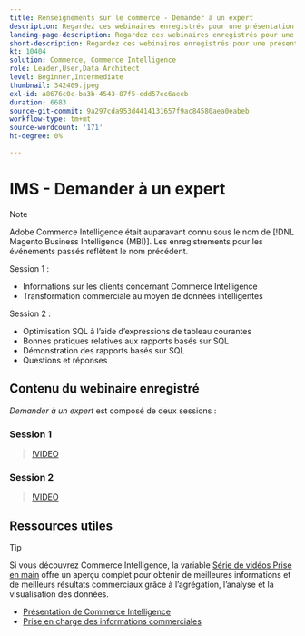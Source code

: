```yaml
---
title: Renseignements sur le commerce - Demander à un expert
description: Regardez ces webinaires enregistrés pour une présentation approfondie de l’équipe produit Commerce Intelligence, y compris la transformation commerciale par le biais de données intelligentes.
landing-page-description: Regardez ces webinaires enregistrés pour une présentation approfondie de l’équipe produit Commerce Intelligence, y compris la transformation commerciale par le biais de données intelligentes.
short-description: Regardez ces webinaires enregistrés pour une présentation approfondie de l’équipe produit Commerce Intelligence, y compris la transformation commerciale par le biais de données intelligentes.
kt: 10404
solution: Commerce, Commerce Intelligence
role: Leader,User,Data Architect
level: Beginner,Intermediate
thumbnail: 342409.jpeg
exl-id: a8676c0c-ba3b-4543-87f5-edd57ec6aeeb
duration: 6683
source-git-commit: 9a297cda953d4414131657f9ac84580aea0eabeb
workflow-type: tm+mt
source-wordcount: '171'
ht-degree: 0%

---
```


# IMS - Demander à un expert

>[!NOTE]
>
>Adobe Commerce Intelligence était auparavant connu sous le nom de [!DNL Magento Business Intelligence (MBI)]. Les enregistrements pour les événements passés reflètent le nom précédent.

Session 1 :

- Informations sur les clients concernant Commerce Intelligence
- Transformation commerciale au moyen de données intelligentes

Session 2 :

- Optimisation SQL à l’aide d’expressions de tableau courantes
- Bonnes pratiques relatives aux rapports basés sur SQL
- Démonstration des rapports basés sur SQL
- Questions et réponses

## Contenu du webinaire enregistré

_Demander à un expert_ est composé de deux sessions :

### Session 1

>[!VIDEO](https://video.tv.adobe.com/v/342409?quality=12&learn=on)

### Session 2

>[!VIDEO](https://video.tv.adobe.com/v/342410?quality=12&learn=on)

## Ressources utiles

>[!TIP]
>
>Si vous découvrez Commerce Intelligence, la variable [Série de vidéos Prise en main](https://experienceleague.adobe.com/docs/commerce-learn/tutorials/mbi/introduction/1-overview.html) offre un aperçu complet pour obtenir de meilleures informations et de meilleurs résultats commerciaux grâce à l’agrégation, l’analyse et la visualisation des données.

- [Présentation de Commerce Intelligence](https://experienceleague.adobe.com/docs/commerce-business-intelligence/mbi/getting-started.html)
- [Prise en charge des informations commerciales](https://experienceleague.adobe.com/docs/commerce-knowledge-base/kb/troubleshooting/miscellaneous/mbi-service-policies.html)
